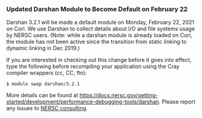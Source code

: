 ### Updated Darshan Module to Become Default on February 22

Darshan 3.2.1 will be made a default module on Monday, February 22, 2021 on 
Cori. We use Darshan to collect details about I/O and file systems usage by 
NERSC users. (Note: while a darshan module is already loaded on Cori, the module
has not been active since the transition from static linking to dynamic linking 
in Dec 2019.)

If you are interested in checking out this change before it goes into effect, 
type the following before recompiling your application using the Cray compiler 
wrappers (cc, CC, ftn):

`$ module swap darshan/3.2.1`

More details can be found at 
<https://docs.nersc.gov/getting-started/development/performance-debugging-tools/darshan>. 
Please report any issues to [NERSC consulting](https://help.nersc.gov).


